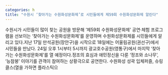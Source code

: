 ```yaml
---
categories: h
title: "수원시 ‘찾아가는 수원화성문화제’로 시민들에게 제59회 수원화성문화제 알린다"
---
```

수원시가 시민들이 많이 찾는 공원을 방문해 ‘제59회 수원화성문화제’ 공연·체험 프로그램을 선보이는 ‘찾아가는 수원화성문화제’를 운영하며 수원화성문화제를 시민들에게 알리고 있다.지난 17일 만석공원(장안구)을 시작으로 18일에는 어울림공원(권선구)에서 시민들을 만났다. 24일 오후 1시부터 5시까지 광교호수공원(영통구)에서 마지막 ‘찾아가는 수원화성문화제’를 열 예정이다.정조의 효심과 애민정신을 다룬 ‘정조와 소나무’, ‘능참봉’ 이야기를 관객이 참여하는 상황극으로 공연한다. 수원화성 성곽 입체퍼즐, 슈링클스(열을 가하면 플라스틱으
